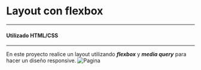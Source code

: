 # Layout con flexbox
----------
#### Utilizado HTML/CSS ####
___
En este proyecto realice un layout utilizando ***flexbox*** y ***media query*** para hacer un diseño responsive.
![Pagina](https://user-images.githubusercontent.com/37966712/88467027-cf319600-ce8f-11ea-974d-9d860db29198.png)
